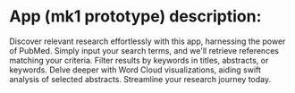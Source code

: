 # App (mk1 prototype) description:  

Discover relevant research effortlessly with this app, harnessing the power of PubMed. Simply input your search terms, and we'll retrieve references matching your criteria.
Filter results by keywords in titles, abstracts, or keywords. Delve deeper with Word Cloud visualizations, aiding swift analysis of selected abstracts.
Streamline your research journey today.
